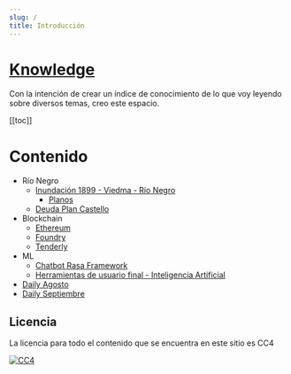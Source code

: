 ```yaml
---
slug: /
title: Introducción
---
```


# [Knowledge](https://wiki.julianmurphy.ar)

Con la intención de crear un índice de conocimiento de lo que voy leyendo sobre diversos temas, creo este espacio.

[[toc]]

# Contenido
- Río Negro
	- [Inundación 1899 - Viedma - Río Negro](./argentina/historico/viedma/inundacion-1899/inundacion-1899.md)
		- [Planos](./argentina/historico/viedma/inundacion-1899/planos-inundacion-1899.md)
	- [Deuda Plan Castello](./argentina/rio-negro/deuda-castello.md)
- Blockchain
	- [Ethereum](blockchain/ethereum/ethereum.md)
	- [Foundry](blockchain/tools/foundry/foundry.md)
	- [Tenderly](blockchain/tools/tenderly/tenderly.md)
- ML
	- [Chatbot Rasa Framework](artificial-intelligence/rasa/rasa.md)
	- [Herramientas de usuario final - Inteligencia Artificial](artificial-intelligence/tools)
- [Daily Agosto](./daily/2023/2023-Aug.md)
- [Daily Septiembre](./daily/2023/2023-Sep.md)

## Licencia
La licencia para todo el contenido que se encuentra en este sitio es CC4

[![CC4](https://img.shields.io/badge/license-CC4-0a0a0a.svg?style=flat&colorA=0a0a0a)](https://creativecommons.org/licenses/by/4.0/) 
